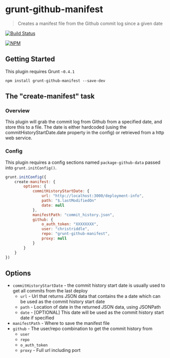 # grunt-github-manifest

> Creates a manifest file from the Github commit log since a given date

[![Build Status](https://travis-ci.org/opentable/grunt-github-manifest.svg?branch=master)](https://travis-ci.org/opentable/grunt-github-manifest)

[![NPM](https://nodei.co/npm/grunt-github-manifest.png)](https://nodei.co/npm/grunt-github-manifest)

## Getting Started
This plugin requires Grunt `~0.4.1`

```shell
npm install grunt-github-manifest --save-dev
```

## The "create-manifest" task

### Overview
This plugin will grab the commit log from Github from a specified date, and store this to a file.
The date is either hardcoded (using the commitHistoryStartDate.date property in the config) or retrieved from a http web service.

### Config
This plugin requires a config sections named `package-github-data` passed into `grunt.initConfig()`.

```js
grunt.initConfig({
    create-manifest: {
        options: {
            commitHistoryStartDate: {
                url: "http://localhost:3000/deployment-info",
                path: "$.lastModifiedOn"
                date: null
            },
            manifestPath: "commit_history.json",
            github: {
                o_auth_token: "XXXXXXXX",
                user: "christriddle",
                repo: "grunt-github-manifest",
                proxy: null
            }
        }
    }
})
```

## Options

- `commitHistoryStartDate` - the commit history start date is usually used to get all commits from the last deploy
    - `url` - Url that returns JSON data that contains the a date which can be used as the commit history start date
    - `path` - Location of date in the returned JSON data, using JSONPath
    - `date`  - [OPTIONAL] This date will be used as the commit history start date if specified
- `manifestPath` - Where to save the manifest file
- `github` - The user/repo combination to get the commit history from
    - `user`
    - `repo`
    - `o_auth_token`
    - `proxy` - Full url including port
